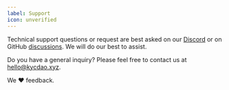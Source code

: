 ```yaml
---
label: Support
icon: unverified
---
```


Technical support questions or request are best asked on our [Discord](https://discord.kycdao.xyz/) or on GitHub [discussions](https://github.com/orgs/kycdao/discussions). We will do our best to assist.

Do you have a general inquiry? Please feel free to contact us at hello@kycdao.xyz.

We ❤️ feedback.



